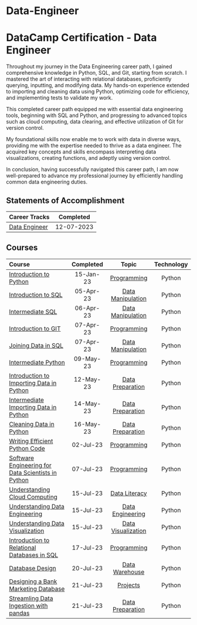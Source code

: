 # Data-Engineer


# DataCamp Certification - Data Engineer


Throughout my journey in the Data Engineering career path, I gained comprehensive knowledge in Python, SQL, and Git, starting from scratch. I mastered the art of interacting with relational databases, proficiently querying, inputting, and modifying data. My hands-on experience extended to importing and cleaning data using Python, optimizing code for efficiency, and implementing tests to validate my work.

This completed career path equipped me with essential data engineering tools, beginning with SQL and Python, and progressing to advanced topics such as cloud computing, data clearing, and effective utilization of Git for version control.

My foundational skills now enable me to work with data in diverse ways, providing me with the expertise needed to thrive as a data engineer. The acquired key concepts and skills encompass interpreting data visualizations, creating functions, and adeptly using version control.

In conclusion, having successfully navigated this career path, I am now well-prepared to advance my professional journey by efficiently handling common data engineering duties.
## Statements of Accomplishment
|                                       Career Tracks                                       | Completed  |
| :---------------------------------------------------------------------------------------- | :--------: |
| [Data Engineer](https://github.com/Katsuvest/Data-Engineer/tree/master/Data_Engineer.pdf) | 12-07-2023 |


## Courses

|                                                                             Course                                                                             | Completed |                                       Topic                                        | Technology |
| :------------------------------------------------------------------------------------------------------------------------------------------------------------- | :-------: | :--------------------------------------------------------------------------------: | :--------: |
| [Introduction to Python](https://github.com/Katsuvest/Programming/tree/master/Introduction_to_Python)                                                          | 15-Jan-23 |        [Programming](https://github.com/Katsuvest/Programming/tree/master/)        |   Python   |
| [Introduction to SQL](https://github.com/Katsuvest/Data-Manipulation/tree/master/Introduction_to_SQL)                                                          | 05-Apr-23 |  [Data Manipulation](https://github.com/Katsuvest/Data-Manipulation/tree/master/)  |   Python   |
| [Intermediate SQL](https://github.com/Katsuvest/Data-Manipulation/tree/master/Intermediate_SQL)                                                                | 06-Apr-23 |  [Data Manipulation](https://github.com/Katsuvest/Data-Manipulation/tree/master/)  |   Python   |
| [Introduction to GIT](https://github.com/Katsuvest/Programming/tree/master/Introduction_to_GIT)                                                                | 07-Apr-23 |        [Programming](https://github.com/Katsuvest/Programming/tree/master/)        |   Python   |
| [Joining Data in SQL](https://github.com/Katsuvest/Data-Manipulation/tree/master/Joining_Data_in_SQL)                                                          | 07-Apr-23 |  [Data Manipulation](https://github.com/Katsuvest/Data-Manipulation/tree/master/)  |   Python   |
| [Intermediate Python](https://github.com/Katsuvest/Programming/tree/master/Intermediate_Python)                                                                | 09-May-23 |        [Programming](https://github.com/Katsuvest/Programming/tree/master/)        |   Python   |
| [Introduction to Importing Data in Python](https://github.com/Katsuvest/Data-Preparation/tree/master/Introduction_to_Importing_Data_in_Python)                 | 12-May-23 |   [Data Preparation](https://github.com/Katsuvest/Data-Preparation/tree/master/)   |   Python   |
| [Intermediate Importing Data in Python](https://github.com/Katsuvest/Data-Preparation/tree/master/Intermediate_Importing_Data_in_Python)                       | 14-May-23 |   [Data Preparation](https://github.com/Katsuvest/Data-Preparation/tree/master/)   |   Python   |
| [Cleaning Data in Python](https://github.com/Katsuvest/Data-Preparation/tree/master/Cleaning_Data_in_Python)                                                   | 16-May-23 |   [Data Preparation](https://github.com/Katsuvest/Data-Preparation/tree/master/)   |   Python   |
| [Writing Efficient Python Code](https://github.com/Katsuvest/Programming/tree/master/Writing_Efficient_Python_Code)                                            | 02-Jul-23 |        [Programming](https://github.com/Katsuvest/Programming/tree/master/)        |   Python   |
| [Software Engineering for Data Scientists in Python](https://github.com/Katsuvest/Programming/tree/master/Software_Engineering_for_Data_Scientists_in_Python)  | 07-Jul-23 |        [Programming](https://github.com/Katsuvest/Programming/tree/master/)        |   Python   |
| [Understanding Cloud Computing](https://github.com/Katsuvest/Data-Literacy/tree/master/Understanding_Cloud_Computing)                                          | 15-Jul-23 |      [Data Literacy](https://github.com/Katsuvest/Data-Literacy/tree/master/)      |   Python   |
| [Understanding Data Engineering](https://github.com/Katsuvest/Data-Engineering/tree/master/Understanding_Data_Engineering)                                     | 15-Jul-23 |   [Data Engineering](https://github.com/Katsuvest/Data-Engineering/tree/master/)   |   Python   |
| [Understanding Data Visualization](https://github.com/Katsuvest/Data-Visualization/tree/master/Understanding_Data_Visualization)                               | 15-Jul-23 | [Data Visualization](https://github.com/Katsuvest/Data-Visualization/tree/master/) |   Python   |
| [Introduction to Relational Databases in SQL](https://github.com/Katsuvest/Programming/tree/master/Introduction_to_Relational_Databases_in_SQL)                | 17-Jul-23 |        [Programming](https://github.com/Katsuvest/Programming/tree/master/)        |   Python   |
| [Database Design](https://github.com/Katsuvest/Data-Warehouse/tree/master/Database_Design)                                                                     | 20-Jul-23 |     [Data Warehouse](https://github.com/Katsuvest/Data-Warehouse/tree/master/)     |   Python   |
| [Designing a Bank Marketing Database](https://github.com/Katsuvest/Projects/tree/master/Designing_a_Bank_Marketing_Database)                                   | 21-Jul-23 |           [Projects](https://github.com/Katsuvest/Projects/tree/master/)           |   Python   |
| [Streamling Data Ingestion with pandas](https://github.com/Katsuvest/Data-Preparation/tree/master/Streamling_Data_Ingestion_with_pandas)                       | 21-Jul-23 |   [Data Preparation](https://github.com/Katsuvest/Data-Preparation/tree/master/)   |   Python   |

​
